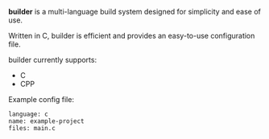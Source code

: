 **builder** is a multi-language build system designed for simplicity and ease of use.

Written in C, builder is efficient and provides an easy-to-use configuration file.

builder currently supports:

- C 
- CPP

Example config file:

    language: c
    name: example-project
    files: main.c

